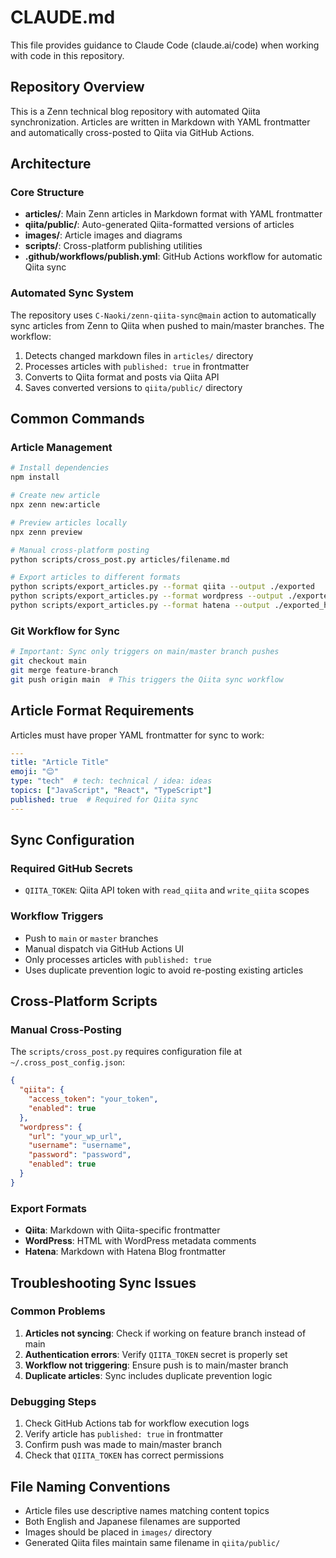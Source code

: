 # CLAUDE.md

This file provides guidance to Claude Code (claude.ai/code) when working with code in this repository.

## Repository Overview

This is a Zenn technical blog repository with automated Qiita synchronization. Articles are written in Markdown with YAML frontmatter and automatically cross-posted to Qiita via GitHub Actions.

## Architecture

### Core Structure
- **articles/**: Main Zenn articles in Markdown format with YAML frontmatter
- **qiita/public/**: Auto-generated Qiita-formatted versions of articles
- **images/**: Article images and diagrams
- **scripts/**: Cross-platform publishing utilities
- **.github/workflows/publish.yml**: GitHub Actions workflow for automatic Qiita sync

### Automated Sync System
The repository uses `C-Naoki/zenn-qiita-sync@main` action to automatically sync articles from Zenn to Qiita when pushed to main/master branches. The workflow:
1. Detects changed markdown files in `articles/` directory
2. Processes articles with `published: true` in frontmatter
3. Converts to Qiita format and posts via Qiita API
4. Saves converted versions to `qiita/public/` directory

## Common Commands

### Article Management
```bash
# Install dependencies
npm install

# Create new article
npx zenn new:article

# Preview articles locally
npx zenn preview

# Manual cross-platform posting
python scripts/cross_post.py articles/filename.md

# Export articles to different formats
python scripts/export_articles.py --format qiita --output ./exported
python scripts/export_articles.py --format wordpress --output ./exported_wp
python scripts/export_articles.py --format hatena --output ./exported_hatena
```

### Git Workflow for Sync
```bash
# Important: Sync only triggers on main/master branch pushes
git checkout main
git merge feature-branch
git push origin main  # This triggers the Qiita sync workflow
```

## Article Format Requirements

Articles must have proper YAML frontmatter for sync to work:

```yaml
---
title: "Article Title"
emoji: "😊" 
type: "tech"  # tech: technical / idea: ideas
topics: ["JavaScript", "React", "TypeScript"]
published: true  # Required for Qiita sync
---
```

## Sync Configuration

### Required GitHub Secrets
- `QIITA_TOKEN`: Qiita API token with `read_qiita` and `write_qiita` scopes

### Workflow Triggers
- Push to `main` or `master` branches
- Manual dispatch via GitHub Actions UI
- Only processes articles with `published: true`
- Uses duplicate prevention logic to avoid re-posting existing articles

## Cross-Platform Scripts

### Manual Cross-Posting
The `scripts/cross_post.py` requires configuration file at `~/.cross_post_config.json`:

```json
{
  "qiita": {
    "access_token": "your_token",
    "enabled": true
  },
  "wordpress": {
    "url": "your_wp_url", 
    "username": "username",
    "password": "password",
    "enabled": true
  }
}
```

### Export Formats
- **Qiita**: Markdown with Qiita-specific frontmatter
- **WordPress**: HTML with WordPress metadata comments
- **Hatena**: Markdown with Hatena Blog frontmatter

## Troubleshooting Sync Issues

### Common Problems
1. **Articles not syncing**: Check if working on feature branch instead of main
2. **Authentication errors**: Verify `QIITA_TOKEN` secret is properly set
3. **Workflow not triggering**: Ensure push is to main/master branch
4. **Duplicate articles**: Sync includes duplicate prevention logic

### Debugging Steps
1. Check GitHub Actions tab for workflow execution logs
2. Verify article has `published: true` in frontmatter
3. Confirm push was made to main/master branch
4. Check that `QIITA_TOKEN` has correct permissions

## File Naming Conventions

- Article files use descriptive names matching content topics
- Both English and Japanese filenames are supported
- Images should be placed in `images/` directory
- Generated Qiita files maintain same filename in `qiita/public/`